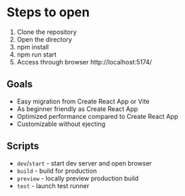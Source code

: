 # Steps to open
1. Clone the repository
2. Open the directory
3. npm install
4. npm run start
5. Access through browser http://localhost:5174/
   
## Goals

- Easy migration from Create React App or Vite
- As beginner friendly as Create React App
- Optimized performance compared to Create React App
- Customizable without ejecting

## Scripts

- `dev`/`start` - start dev server and open browser
- `build` - build for production
- `preview` - locally preview production build
- `test` - launch test runner


